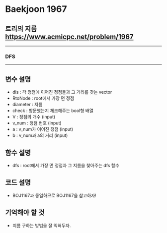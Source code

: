 Baekjoon 1967
=============
트리의 지름  <https://www.acmicpc.net/problem/1967>
---------------
- - -
### DFS
- - -
## 변수 설명
- dis : 각 정점에 이어진 정점들과 그 거리를 갖는 vector
- RtoNode : root에서 가장 먼 정점
- diameter : 지름
- check : 방문했는지 체크해주는 bool형 배열
- V : 정점의 개수 (input)
- v_num : 정점 번호 (input)
- a : v_num가 이어진 정점 (input)
- b : v_num과 a의 거리 (input)

## 함수 설명
- dfs : root에서 가장 먼 정점과 그 지름을 찾아주는 dfs 함수

## 코드 설명
- BOJ1167과 동일하므로 BOJ1167을 참고하자!
## 기억해야 할 것
- 지름 구하는 방법을 잘 익혀두자.
